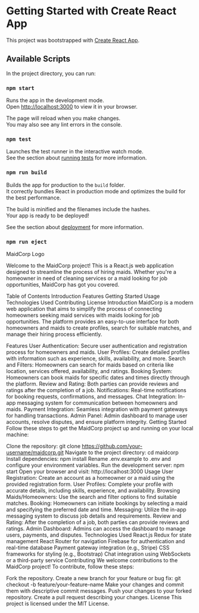 # Getting Started with Create React App

This project was bootstrapped with [Create React App](https://github.com/facebook/create-react-app).

## Available Scripts

In the project directory, you can run:

### `npm start`

Runs the app in the development mode.\
Open [http://localhost:3000](http://localhost:3000) to view it in your browser.

The page will reload when you make changes.\
You may also see any lint errors in the console.

### `npm test`

Launches the test runner in the interactive watch mode.\
See the section about [running tests](https://facebook.github.io/create-react-app/docs/running-tests) for more information.

### `npm run build`

Builds the app for production to the `build` folder.\
It correctly bundles React in production mode and optimizes the build for the best performance.

The build is minified and the filenames include the hashes.\
Your app is ready to be deployed!

See the section about [deployment](https://facebook.github.io/create-react-app/docs/deployment) for more information.

### `npm run eject`

MaidCorp Logo

Welcome to the MaidCorp project! This is a React.js web application designed to streamline the process of hiring maids. Whether you're a homeowner in need of cleaning services or a maid looking for job opportunities, MaidCorp has got you covered.

Table of Contents
Introduction
Features
Getting Started
Usage
Technologies Used
Contributing
License
Introduction
MaidCorp is a modern web application that aims to simplify the process of connecting homeowners seeking maid services with maids looking for job opportunities. The platform provides an easy-to-use interface for both homeowners and maids to create profiles, search for suitable matches, and manage their hiring process efficiently.

Features
User Authentication: Secure user authentication and registration process for homeowners and maids.
User Profiles: Create detailed profiles with information such as experience, skills, availability, and more.
Search and Filters: Homeowners can search for maids based on criteria like location, services offered, availability, and ratings.
Booking System: Homeowners can book maids for specific dates and times directly through the platform.
Review and Rating: Both parties can provide reviews and ratings after the completion of a job.
Notifications: Real-time notifications for booking requests, confirmations, and messages.
Chat Integration: In-app messaging system for communication between homeowners and maids.
Payment Integration: Seamless integration with payment gateways for handling transactions.
Admin Panel: Admin dashboard to manage user accounts, resolve disputes, and ensure platform integrity.
Getting Started
Follow these steps to get the MaidCorp project up and running on your local machine:

Clone the repository: git clone https://github.com/your-username/maidcorp.git
Navigate to the project directory: cd maidcorp
Install dependencies: npm install
Rename .env.example to .env and configure your environment variables.
Run the development server: npm start
Open your browser and visit: http://localhost:3000
Usage
User Registration: Create an account as a homeowner or a maid using the provided registration form.
User Profiles: Complete your profile with accurate details, including skills, experience, and availability.
Browsing Maids/Homeowners: Use the search and filter options to find suitable matches.
Booking: Homeowners can initiate bookings by selecting a maid and specifying the preferred date and time.
Messaging: Utilize the in-app messaging system to discuss job details and requirements.
Review and Rating: After the completion of a job, both parties can provide reviews and ratings.
Admin Dashboard: Admins can access the dashboard to manage users, payments, and disputes.
Technologies Used
React.js
Redux for state management
React Router for navigation
Firebase for authentication and real-time database
Payment gateway integration (e.g., Stripe)
CSS frameworks for styling (e.g., Bootstrap)
Chat integration using WebSockets or a third-party service
Contributing
We welcome contributions to the MaidCorp project! To contribute, follow these steps:

Fork the repository.
Create a new branch for your feature or bug fix: git checkout -b feature/your-feature-name
Make your changes and commit them with descriptive commit messages.
Push your changes to your forked repository.
Create a pull request describing your changes.
License
This project is licensed under the MIT License.

